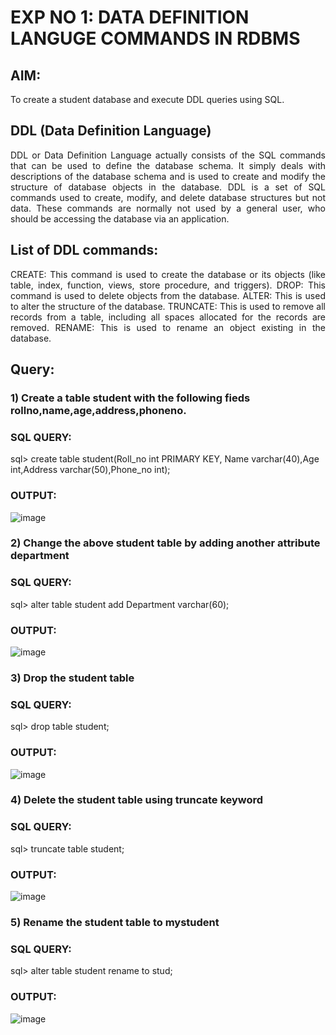# EXP NO 1: DATA DEFINITION LANGUGE COMMANDS IN RDBMS

## AIM:
To create a student database and execute DDL queries using SQL.


## DDL (Data Definition Language)
<div align="justify">
DDL or Data Definition Language actually consists of the SQL commands that can be used to define the database schema. It simply deals with descriptions of the database schema and is used to create and modify the structure of database objects in the database. DDL is a set of SQL commands used to create, modify, and delete database structures but not data. These commands are normally not used by a general user, who should be accessing the database via an application.
</div>
 
## List of DDL commands: 
<div align="justify">
CREATE: This command is used to create the database or its objects (like table, index, function, views, store procedure, and triggers).
DROP: This command is used to delete objects from the database.
ALTER: This is used to alter the structure of the database.
TRUNCATE: This is used to remove all records from a table, including all spaces allocated for the records are removed.
RENAME: This is used to rename an object existing in the database.
</div>

## Query:
### 1) Create a table student with the following fieds rollno,name,age,address,phoneno.

### SQL QUERY:
sql> create table student(Roll_no int PRIMARY KEY, Name varchar(40),Age int,Address varchar(50),Phone_no int);


### OUTPUT:
![image](https://github.com/dineshgl/G2_DBMS/assets/119401038/bf9a61f6-3d33-4304-a92e-66ea1064309a)


### 2) Change the above student table by adding another attribute department

### SQL QUERY:  
sql> alter table student add Department varchar(60);

### OUTPUT:
![image](https://github.com/dineshgl/G2_DBMS/assets/119401038/12c508b5-48d3-4f55-ac7a-12634e40957b)


### 3) Drop the student table
 
### SQL QUERY: 
sql> drop table student;

### OUTPUT:
![image](https://github.com/dineshgl/G2_DBMS/assets/119401038/35ad16d5-8a7a-4dc6-95b7-3dc7aee2b8f2)


### 4) Delete the student table using truncate keyword

### SQL QUERY: 
sql> truncate table student;

### OUTPUT:
![image](https://github.com/dineshgl/G2_DBMS/assets/119401038/31efeb39-64e6-4558-8f75-2eeaf8c77b3a)


### 5) Rename the student table to mystudent

### SQL QUERY:
sql> alter table student rename to stud;


### OUTPUT:
![image](https://github.com/dineshgl/G2_DBMS/assets/119401038/7104d574-15ca-4e6f-9ede-adab5c34feaa)
